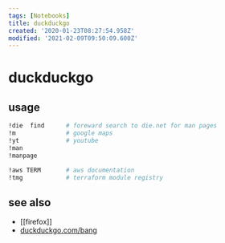 ```yaml
---
tags: [Notebooks]
title: duckduckgo
created: '2020-01-23T08:27:54.958Z'
modified: '2021-02-09T09:50:09.600Z'
---
```


# duckduckgo

## usage
```sh
!die  find      # foreward search to die.net for man pages
!m              # google maps
!yt             # youtube
!man
!manpage

!aws TERM       # aws documentation
!tmg            # terraform module registry
```

## see also
- [[firefox]]
- [duckduckgo.com/bang](https://duckduckgo.com/bang)
